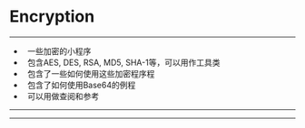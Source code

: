 # Encryption
________________________________________________________________________________

+   一些加密的小程序
+   包含AES, DES, RSA, MD5, SHA-1等，可以用作工具类
+   包含了一些如何使用这些加密程序程
+   包含了如何使用Base64的例程
+   可以用做查阅和参考
- - -
---------------------------------------

